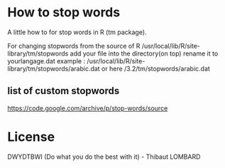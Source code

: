 # How to stop words

A little how to for stop words in R (tm package).

For changing stopwords from the source of R
/usr/local/lib/R/site-library/tm/stopwords
add your file into the directory(on top)
rename it to yourlangage.dat
example : 
/usr/local/lib/R/site-library/tm/stopwords/arabic.dat
or here
/3.2/tm/stopwords/arabic.dat

## list of custom stopwords
https://code.google.com/archive/p/stop-words/source

# License
DWYDTBWI (Do what you do the best with it) - Thibaut LOMBARD

